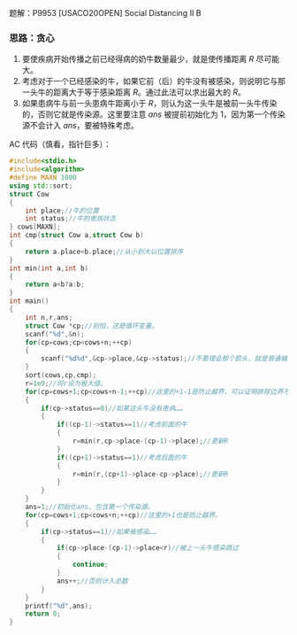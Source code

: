 题解：P9953 [USACO20OPEN] Social Distancing II B
### 思路：贪心

1. 要使疾病开始传播之前已经得病的奶牛数量最少，就是使传播距离 $R$ 尽可能大。
2. 考虑对于一个已经感染的牛，如果它前（后）的牛没有被感染，则说明它与那一头牛的距离大于等于感染距离 $R$。通过此法可以求出最大的 $R$。
3. 如果患病牛与前一头患病牛距离小于 $R$，则认为这一头牛是被前一头牛传染的，否则它就是传染源。这里要注意 $ans$ 被提前初始化为 $1$，因为第一个传染源不会计入 $ans$，要被特殊考虑。

AC 代码（慎看，指针巨多）：
```cpp
#include<stdio.h>
#include<algorithm>
#define MAXN 1000
using std::sort;
struct Cow
{
	int place;//牛的位置
	int status;//牛的患病状态
} cows[MAXN];
int cmp(struct Cow a,struct Cow b)
{
	return a.place<b.place;//从小到大以位置排序
}
int min(int a,int b)
{
	return a<b?a:b;
}
int main()
{
	int n,r,ans;
	struct Cow *cp;//别怕，这是循环变量。
	scanf("%d",&n);
	for(cp=cows;cp<cows+n;++cp)
	{
		scanf("%d%d",&cp->place,&cp->status);//不要理会那个箭头，就是普通输入。。。
	}
	sort(cows,cp,cmp);
	r=1e9;//将r设为极大值。
	for(cp=cows+1;cp<cows+n-1;++cp)//这里的+1-1是防止越界，可以证明排除边界不影响答案。
	{
		if(cp->status==0)//如果这头牛没有患病……
		{
			if((cp-1)->status==1)//考虑前面的牛
			{
				r=min(r,cp->place-(cp-1)->place);//更新R
			}
			if((cp+1)->status==1)//考虑后面的牛
			{
				r=min(r,(cp+1)->place-cp->place);//更新R
			}
		}
	}
	ans=1;//初始化ans，包含第一个传染源。
	for(cp=cows+1;cp<cows+n;++cp)//这里的+1也是防止越界。
	{
		if(cp->status==1)//如果被感染……
		{
			if(cp->place-(cp-1)->place<r)//被上一头牛感染跳过
			{
				continue;
			}
			ans++;//否则计入总数
		}
	}
	printf("%d",ans);
	return 0;
}
```